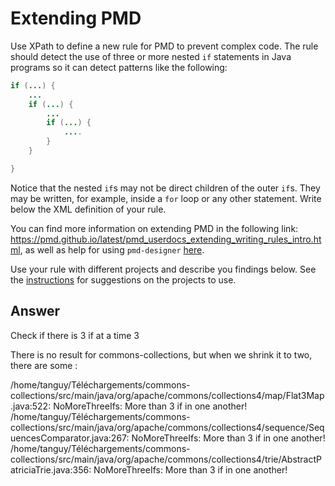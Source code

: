 # Extending PMD

Use XPath to define a new rule for PMD to prevent complex code. The rule should detect the use of three or more nested `if` statements in Java programs so it can detect patterns like the following:

```Java
if (...) {
    ...
    if (...) {
        ...
        if (...) {
            ....
        }
    }

}
```
Notice that the nested `if`s may not be direct children of the outer `if`s. They may be written, for example, inside a `for` loop or any other statement.
Write below the XML definition of your rule.

You can find more information on extending PMD in the following link: https://pmd.github.io/latest/pmd_userdocs_extending_writing_rules_intro.html, as well as help for using `pmd-designer` [here](https://github.com/selabs-ur1/VV-ISTIC-TP2/blob/master/exercises/designer-help.md).

Use your rule with different projects and describe you findings below. See the [instructions](../sujet.md) for suggestions on the projects to use.

## Answer

<rule name="NoMoreThreeIfs"
      language="java"
      message="More than 3 nested if !"
      class="net.sourceforge.pmd.lang.rule.XPathRule" >
    <description>
        Check if there is 3 if at a time
    </description>
    <priority>3</priority>
    <properties>
        <property name="xpath">
            <value>
            <![CDATA[
            //IfStatement/Statement
            /Block[count(BlockStatement)=1]
            /BlockStatement/Statement/IfStatement/Statement
            /Block[count(BlockStatement)=1]
            /BlockStatement/Statement/IfStatement
            ]]>
            </value>
        </property>
    </properties>
 </rule>


There is no result for commons-collections, but when we shrink it to two, there are some : 

/home/tanguy/Téléchargements/commons-collections/src/main/java/org/apache/commons/collections4/map/Flat3Map.java:522:	NoMoreThreeIfs:	More than 3 if in one another!
/home/tanguy/Téléchargements/commons-collections/src/main/java/org/apache/commons/collections4/sequence/SequencesComparator.java:267:	NoMoreThreeIfs:	More than 3 if in one another!
/home/tanguy/Téléchargements/commons-collections/src/main/java/org/apache/commons/collections4/trie/AbstractPatriciaTrie.java:356:	NoMoreThreeIfs:	More than 3 if in one another!


